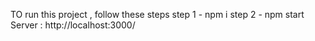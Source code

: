TO run this project , follow these steps
step 1 - npm i 
step 2 - npm start
Server : http://localhost:3000/
